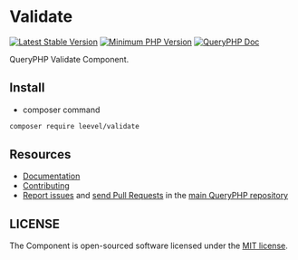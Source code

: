 Validate
=================

[![Latest Stable Version](http://img.shields.io/packagist/v/leevel/validate.svg)](https://packagist.org/packages/leevel/validate)
<a href="https://php.net"><img src="https://img.shields.io/badge/php-%3E%3D%207.4.0-8892BF.svg" alt="Minimum PHP Version"></a>
[![QueryPHP Doc](https://img.shields.io/badge/docs-passing-green.svg?maxAge=2592000)](https://www.queryphp.com/docs/)

QueryPHP Validate Component.

## Install

- composer command

```bash
composer require leevel/validate
```

Resources
---------

  * [Documentation](https://www.queryphp.com/docs/component/validate/)
  * [Contributing](https://www.queryphp.com/docs/developer/)
  * [Report issues](https://github.com/hunzhiwange/framework/issues) and
    [send Pull Requests](https://github.com/hunzhiwange/framework/pulls)
    in the [main QueryPHP repository](https://github.com/hunzhiwange/framework)

## LICENSE

The Component is open-sourced software licensed under the [MIT license](LICENSE).